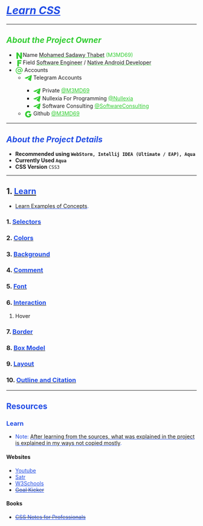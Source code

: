 # <u style="font-style: italic; color: #214ce5;">Learn CSS</u>

---

## <span style="font-style: italic; color: limeGreen;">About the Project Owner</span>

- <img width="20" src="readme_file_source/icons/n_letter_icon.svg" alt="N Letter" style="vertical-align: middle;"/>Name <u style="text-decoration-color: #32cd32;">Mohamed Sadawy Thabet</u> <span style="color: limeGreen;">(M3MD69)
- <img width="20" src="readme_file_source/icons/f_letter_icon.svg" alt="F Letter" style="vertical-align: middle;"/>Field <u style="text-decoration-color: #32cd32;">Software Engineer</u> / <u style="text-decoration-color: #32cd32;">Native Android Developer</u>
- <img width="20" src="readme_file_source/icons/mention_icon.svg" alt="Mention Icon" style="vertical-align: middle;"/> Accounts
    <ul>
        <li><img width="20" src="readme_file_source/icons/telegram_icon.svg" alt="Telegram Icon" style="vertical-align: middle;"/> Telegram Accounts</li>
        <ul>
            <li><img width="20" src="readme_file_source/icons/telegram_icon.svg" alt="Telegram Icon" style="vertical-align: middle;"/> Private <a style="color: limeGreen;" href="https://t.me/M3MD69">@M3MD69</a></li>
            <li><img width="20" src="readme_file_source/icons/telegram_icon.svg" alt="Telegram Icon" style="vertical-align: middle;"/> Nullexia For Programming <a style="color: limeGreen;" href="https://t.me/Nullexia">@Nullexia</a></li>
            <li><img width="20" src="readme_file_source/icons/telegram_icon.svg" alt="Telegram Icon" style="vertical-align: middle;"/> Software Consulting <a style="color: limeGreen;" href="https://t.me/SoftwareConsulting">@SoftwareConsulting</a></li>
        </ul>
        <li><img width="20" src="readme_file_source/icons/g_letter_icon.svg" alt="G Letter" style="vertical-align: middle;"/> Github <a style="color: limeGreen;" href="https://github.com/M3MD69">@M3MD69</a></li>
    </ul>

---

## <span style="font-style: italic; color: #214ce5;">About the Project Details</span>

- **Recommended using `WebStorm, Intellij IDEA (Ultimate / EAP), Aqua`**
- **Currently Used `Aqua`**
- **CSS Version** `CSS3`

---

## 1. [<span style="color: #214ce5;">Learn</span>](src/_1_learn)

- <u style="text-decoration-color: #214ce5;">Learn Examples of Concepts</u><span style="color: #214ce5;">.</span>

### 1. [<span style="color: #214ce5;">Selectors</span>](src/_1_learn/_1_1_selectors)

### 2. [<span style="color: #214ce5;">Colors</span>](src/_1_learn/_1_2_colors)

### 3. [<span style="color: #214ce5;">Background</span>](src/_1_learn/_1_3_background)

### 4. [<span style="color: #214ce5;">Comment</span>](src/_1_learn/_1_4_comment)

### 5. [<span style="color: #214ce5;">Font</span>](src/_1_learn/_1_5_font)

### 6. [<span style="color: #214ce5;">Interaction</span>](src/_1_learn/_1_6_interaction)

1. Hover

### 7. [<span style="color: #214ce5;">Border</span>](src/_1_learn/_1_7_border)

### 8. [<span style="color: #214ce5;">Box Model</span>](src/_1_learn/_1_8_box_model)

### 9. [<span style="color: #214ce5;">Layout</span>](src/_1_learn/_1_9_layout)

### 10. [<span style="color: #214ce5;">Outline and Citation</span>](src/_1_learn/_1_10_outline_and_citation)

---

## <span style="color: #214ce5;">Resources</span>

### <span style="color: #214ce5;">Learn</span>

- <span style="color: #214ce5;">Note: </span><u style="text-decoration-color: #214ce5;">After learning from the sources, what was explained in the project is explained in my ways not copied mostly</u><span style="color: #214ce5;">.</span>

#### Websites

<ul>
<li><a style="color: #214ce5;" href="https://www.youtube.com">Youtube</a></li>
<li><a style="color: #214ce5;" href="https://satr.codes">Satr</a></li>
<li><a style="color: #214ce5;" href="https://www.w3schools.com">W3Schools</a></li>
<del><li><a style="color: #214ce5;" href="https://goalkicker.com">Goal Kicker</a></li></del>
</ul>

#### Books

<ul>
<del><li><a style="color: #214ce5;" href="https://goalkicker.com/CSS3Book">CSS Notes for Professionals</a></li></del>
</ul>
